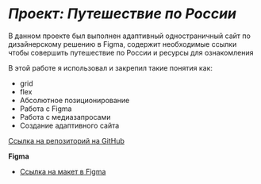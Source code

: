 # **_Проект: Путешествие по России_**

В данном проекте был выполнен адаптивный одностраничный сайт по дизайнерскому решению в Figma, содержит необходимые ссылки чтобы совершить путешествие по России и ресурсы для ознакомления

В этой работе я использовал и закрепил такие понятия как:

- grid
- flex
- Абсолютное позиционирование
- Работа с Figma
- Работа с медиазапросами
- Создание адаптивного сайта

[Ссылка на репозиторий на GitHub](https://github.com/SergeiP12345/russian-travel)

**Figma**

- [Ссылка на макет в Figma](https://www.figma.com/file/5S2WSbEFL6awjVWJ0NWL8Q/Sprint-3_-Russia-_-desktop-mobile?node-id=28503%3A0)
